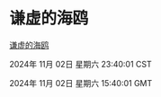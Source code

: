 # 谦虚的海鸥
[谦虚的海鸥](http://219.139.197.74:56308/qxdho/course/base/hotlink/index.php)

2024年 11月 02日 星期六 23:40:01 CST

2024年 11月 02日 星期六 15:40:01 GMT
